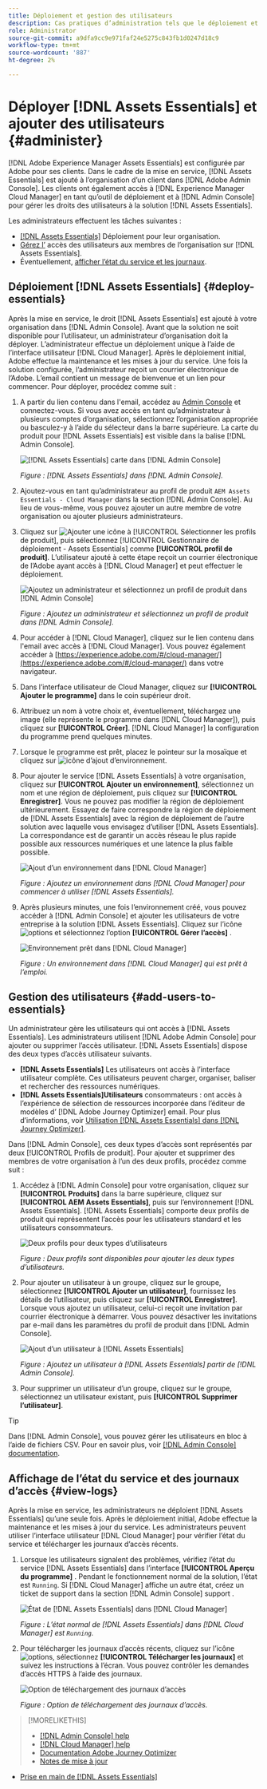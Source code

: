 ```yaml
---
title: Déploiement et gestion des utilisateurs
description: Cas pratiques d’administration tels que le déploiement et la gestion des utilisateurs dans  [!DNL Assets Essentials].
role: Administrator
source-git-commit: a9dfa9cc9e971faf24e5275c843fb1d0247d18c9
workflow-type: tm+mt
source-wordcount: '887'
ht-degree: 2%

---
```



# Déployer [!DNL Assets Essentials] et ajouter des utilisateurs {#administer}

[!DNL Adobe Experience Manager Assets Essentials] est configurée par Adobe pour ses clients. Dans le cadre de la mise en service, [!DNL Assets Essentials] est ajouté à l’organisation d’un client dans [!DNL Adobe Admin Console]. Les clients ont également accès à [!DNL Experience Manager Cloud Manager] en tant qu’outil de déploiement et à [!DNL Admin Console] pour gérer les droits des utilisateurs à la solution [!DNL Assets Essentials].

Les administrateurs effectuent les tâches suivantes :

* [ [!DNL Assets Essentials]](#deploy-essentials) Déploiement pour leur organisation.
* [Gérez l’](#add-users-to-essentials) accès des utilisateurs aux membres de l’organisation sur  [!DNL Assets Essentials].
* Éventuellement, [afficher l’état du service et les journaux](#view-logs).

## Déploiement [!DNL Assets Essentials] {#deploy-essentials}

Après la mise en service, le droit [!DNL Assets Essentials] est ajouté à votre organisation dans [!DNL Admin Console]. Avant que la solution ne soit disponible pour l’utilisateur, un administrateur d’organisation doit la déployer. L’administrateur effectue un déploiement unique à l’aide de l’interface utilisateur [!DNL Cloud Manager]. Après le déploiement initial, Adobe effectue la maintenance et les mises à jour du service. Une fois la solution configurée, l’administrateur reçoit un courrier électronique de l’Adobe. L’email contient un message de bienvenue et un lien pour commencer. Pour déployer, procédez comme suit :

1. A partir du lien contenu dans l&#39;email, accédez au [Admin Console](https://adminconsole.adobe.com) et connectez-vous. Si vous avez accès en tant qu’administrateur à plusieurs comptes d’organisation, sélectionnez l’organisation appropriée ou basculez-y à l’aide du sélecteur dans la barre supérieure. La carte du produit pour [!DNL Assets Essentials] est visible dans la balise [!DNL Admin Console].

   ![[!DNL Assets Essentials] carte dans  [!DNL Admin Console]](assets/essentials-in-admin-console.png)

   *Figure :  [!DNL Assets Essentials] dans  [!DNL Admin Console].*

1. Ajoutez-vous en tant qu’administrateur au profil de produit `AEM Assets Essentials - Cloud Manager` dans la section [!DNL Admin Console]. Au lieu de vous-même, vous pouvez ajouter un autre membre de votre organisation ou ajouter plusieurs administrateurs.

1. Cliquez sur ![Ajouter une icône](assets/do-not-localize/add-icon.svg) à [!UICONTROL Sélectionner les profils de produit], puis sélectionnez [!UICONTROL Gestionnaire de déploiement - Assets Essentials] comme **[!UICONTROL profil de produit]**. L’utilisateur ajouté à cette étape reçoit un courrier électronique de l’Adobe ayant accès à [!DNL Cloud Manager] et peut effectuer le déploiement.

   ![Ajoutez un administrateur et sélectionnez un profil de produit dans  [!DNL Admin Console]](assets/adminconsole-user1.png)

   *Figure : Ajoutez un administrateur et sélectionnez un profil de produit dans  [!DNL Admin Console].*

1. Pour accéder à [!DNL Cloud Manager], cliquez sur le lien contenu dans l&#39;email avec accès à [!DNL Cloud Manager]. Vous pouvez également accéder à [https://experience.adobe.com/#/cloud-manager/](https://experience.adobe.com/#/cloud-manager/) dans votre navigateur.

1. Dans l’interface utilisateur de Cloud Manager, cliquez sur **[!UICONTROL Ajouter le programme]** dans le coin supérieur droit.

1. Attribuez un nom à votre choix et, éventuellement, téléchargez une image (elle représente le programme dans [!DNL Cloud Manager]), puis cliquez sur **[!UICONTROL Créer]**. [!DNL Cloud Manager] la configuration du programme prend quelques minutes.

1. Lorsque le programme est prêt, placez le pointeur sur la mosaïque et cliquez sur ![icône d’ajout d’environnement](assets/do-not-localize/add-environment-icon.png).

1. Pour ajouter le service [!DNL Assets Essentials] à votre organisation, cliquez sur **[!UICONTROL Ajouter un environnement]**, sélectionnez un nom et une région de déploiement, puis cliquez sur **[!UICONTROL Enregistrer]**. Vous ne pouvez pas modifier la région de déploiement ultérieurement. Essayez de faire correspondre la région de déploiement de [!DNL Assets Essentials] avec la région de déploiement de l’autre solution avec laquelle vous envisagez d’utiliser [!DNL Assets Essentials]. La correspondance est de garantir un accès réseau le plus rapide possible aux ressources numériques et une latence la plus faible possible.

   ![Ajout d’un environnement dans  [!DNL Cloud Manager]](assets/cloudmanager-add-environment-for-essentials.png)

   *Figure : Ajoutez un environnement dans  [!DNL Cloud Manager] pour commencer à utiliser  [!DNL Assets Essentials].*

1. Après plusieurs minutes, une fois l’environnement créé, vous pouvez accéder à [!DNL Admin Console] et ajouter les utilisateurs de votre entreprise à la solution [!DNL Assets Essentials]. Cliquez sur l’icône ![options](assets/do-not-localize/options-ellipses-icon.png) et sélectionnez l’option **[!UICONTROL Gérer l’accès]** .

   ![Environnement prêt dans  [!DNL Cloud Manager]](assets/cloudmanager-manage-access-essentials.png)

   *Figure : Un environnement dans  [!DNL Cloud Manager] qui est prêt à l’emploi.*

## Gestion des utilisateurs {#add-users-to-essentials}

Un administrateur gère les utilisateurs qui ont accès à [!DNL Assets Essentials]. Les administrateurs utilisent [!DNL Adobe Admin Console] pour ajouter ou supprimer l’accès utilisateur. [!DNL Assets Essentials] dispose des deux types d’accès utilisateur suivants.

* **[!DNL Assets Essentials]** Les utilisateurs ont accès à l’interface utilisateur complète. Ces utilisateurs peuvent charger, organiser, baliser et rechercher des ressources numériques.
* **[!DNL Assets Essentials]Utilisateurs** consommateurs : ont accès à l’expérience de sélection de ressources incorporée dans l’éditeur de modèles d’ [!DNL Adobe Journey Optimizer] email. Pour plus d’informations, voir [Utilisation [!DNL Assets Essentials] dans [!DNL Journey Optimizer]](https://experienceleague.adobe.com/docs/journey-optimizer/using/create-messages/assets-essentials.html).

Dans [!DNL Admin Console], ces deux types d’accès sont représentés par deux [!UICONTROL Profils de produit]. Pour ajouter et supprimer des membres de votre organisation à l’un des deux profils, procédez comme suit :

1. Accédez à [!DNL Admin Console] pour votre organisation, cliquez sur **[!UICONTROL Produits]** dans la barre supérieure, cliquez sur **[!UICONTROL AEM Assets Essentials]**, puis sur l’environnement [!DNL Assets Essentials]. [!DNL Assets Essentials] comporte deux profils de produit qui représentent l’accès pour les utilisateurs standard et les utilisateurs consommateurs.

   ![Deux profils pour deux types d’utilisateurs](assets/adminconsole-user-types.png)

   *Figure : Deux profils sont disponibles pour ajouter les deux types d’utilisateurs.*

1. Pour ajouter un utilisateur à un groupe, cliquez sur le groupe, sélectionnez **[!UICONTROL Ajouter un utilisateur]**, fournissez les détails de l’utilisateur, puis cliquez sur **[!UICONTROL Enregistrer]**. Lorsque vous ajoutez un utilisateur, celui-ci reçoit une invitation par courrier électronique à démarrer. Vous pouvez désactiver les invitations par e-mail dans les paramètres du profil de produit dans [!DNL Admin Console].

   ![Ajout d’un utilisateur à  [!DNL Assets Essentials]](assets/adminconsole-add-user.png)

   *Figure : Ajoutez un utilisateur à  [!DNL Assets Essentials] partir de  [!DNL Admin Console].*

1. Pour supprimer un utilisateur d’un groupe, cliquez sur le groupe, sélectionnez un utilisateur existant, puis **[!UICONTROL Supprimer l’utilisateur]**.

>[!TIP]
>
>Dans [!DNL Admin Console], vous pouvez gérer les utilisateurs en bloc à l’aide de fichiers CSV. Pour en savoir plus, voir [[!DNL Admin Console] documentation](https://helpx.adobe.com/enterprise/using/accounts.html).

## Affichage de l’état du service et des journaux d’accès {#view-logs}

Après la mise en service, les administrateurs ne déploient [!DNL Assets Essentials] qu’une seule fois. Après le déploiement initial, Adobe effectue la maintenance et les mises à jour du service. Les administrateurs peuvent utiliser l’interface utilisateur [!DNL Cloud Manager] pour vérifier l’état du service et télécharger les journaux d’accès récents.

1. Lorsque les utilisateurs signalent des problèmes, vérifiez l’état du service [!DNL Assets Essentials] dans l’interface **[!UICONTROL Aperçu du programme]** . Pendant le fonctionnement normal de la solution, l’état est `Running`. Si [!DNL Cloud Manager] affiche un autre état, créez un ticket de support dans la section [!DNL Admin Console] support .

   ![État de  [!DNL Assets Essentials] dans  [!DNL Cloud Manager]](assets/cloudmanager-manage-access-essentials.png)

   *Figure : L’état normal de  [!DNL Assets Essentials] dans  [!DNL Cloud Manager] est  `Running`.*

1. Pour télécharger les journaux d’accès récents, cliquez sur l’icône ![options](assets/do-not-localize/options-ellipses-icon.png), sélectionnez **[!UICONTROL Télécharger les journaux]** et suivez les instructions à l’écran. Vous pouvez contrôler les demandes d’accès HTTPS à l’aide des journaux.

   ![ Option de téléchargement des journaux d’accès](assets/cloudmanager-download-logs.png)

   *Figure : Option de téléchargement des journaux d’accès.*

>[!MORELIKETHIS]
>
>* [[!DNL Admin Console] help](https://helpx.adobe.com/enterprise/using/admin-console.html)
>* [[!DNL Cloud Manager] help](https://experienceleague.adobe.com/docs/experience-manager-cloud-manager/using/introduction-to-cloud-manager.html?lang=fr)
>* [Documentation Adobe Journey Optimizer](https://experienceleague.adobe.com/docs/journey-optimizer/using/ajo-home.html)
>* [Notes de mise à jour](release-notes.md)
* [Prise en main de [!DNL Assets Essentials]](get-started.md)

